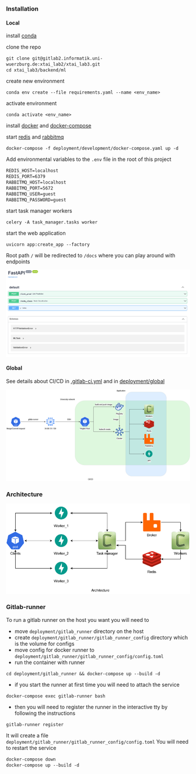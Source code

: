 ### Installation
#### Local

install [conda](https://docs.conda.io/projects/conda/en/latest/user-guide/install/index.html)

clone the repo
```shell
git clone git@gitlab2.informatik.uni-wuerzburg.de:xtai_lab2/xtai_lab3.git
cd xtai_lab3/backend/ml
```

create new environment
```shell
conda env create --file requirements.yaml --name <env_name>
```

activate environment
```
conda activate <env_name>
```

install [docker](https://docs.docker.com/engine/install/ubuntu/) and [docker-compose](https://docs.docker.com/compose/install/)

start [redis](https://redis.io/) and [rabbitmq](https://www.rabbitmq.com/)
```shell
docker-compose -f deployment/development/docker-compose.yaml up -d
```

Add environmental variables to the `.env` file in the root of this project

```shell
REDIS_HOST=localhost
REDIS_PORT=6379
RABBITMQ_HOST=localhost
RABBITMQ_PORT=5672
RABBITMQ_USER=guest
RABBITMQ_PASSWORD=guest
```

start task manager workers
```shell
celery -A task_manager.tasks worker
```

start the web application
```shell
uvicorn app:create_app --factory
```

Root path `/` will be redirected to `/docs` where you can play around with endpoints

![Swagger screenshot](./docs/swagger.png)


#### Global
See details about CI/CD in [.gitlab-ci.yml](../../.gitlab-ci.yml) and in [deployment/global](deployment/global)

![CI/CD workflow](./docs/ci_cd.png)

### Architecture

![Main workflow](./docs/architecture.png)

### Gitlab-runner

To run a gitlab runner on the host you want you will need to

- move `deployment/gitlab_runner` directory on the host
- create `deployment/gitlab_runner/gitlab_runner_config` directory which is the volume for configs
- move config for docker runner to `deployment/gitlab_runner/gitlab_runner_config/config.toml`
- run the container with runner
```shell
cd deployment/gitlab_runner && docker-compose up --build -d
```
- if you start the runner at first time you will need to attach the service
```shell
docker-compose exec gitlab-runner bash
```
- then you will need to register the runner in the interactive tty by following the instructions
```shell
gitlab-runner register
```
It will create a file `deployment/gitlab_runner/gitlab_runner_config/config.toml`
You will need to restart the service
```shell
docker-compose down
docker-compose up --build -d
```